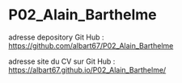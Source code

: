 # P02_Alain_Barthelme

adresse depository Git Hub : https://github.com/albart67/P02_Alain_Barthelme

adresse site du CV sur Git Hub : https://albart67.github.io/P02_Alain_Barthelme/